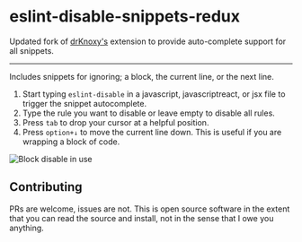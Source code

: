 # eslint-disable-snippets-redux
Updated fork of [drKnoxy's](https://github.com/drKnoxy/eslint-disable-snippets) extension to provide
auto-complete support for all snippets.
<hr>

Includes snippets for ignoring; a block, the current line, or the next line.

1. Start typing `eslint-disable` in a javascript, javascriptreact, or jsx file to trigger the snippet autocomplete.
1. Type the rule you want to disable or leave empty to disable all rules.
1. Press `tab` to drop your cursor at a helpful position.
1. Press `option+↓` to move the current line down. This is useful if you are wrapping a block of
code.

![Block disable in use](/images/disable-block_1.2.0.gif)

## Contributing
PRs are welcome, issues are not. This is open source software in the extent that you can read the source and install, not in the sense that I owe you anything.